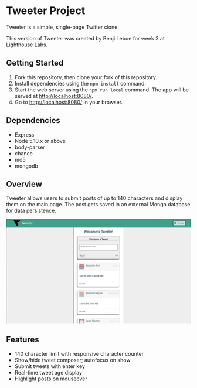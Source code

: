 # Tweeter Project

Tweeter is a simple, single-page Twitter clone.

This version of Tweeter was created by Benji Leboe for week 3 at Lighthouse Labs. 

## Getting Started

1. Fork this repository, then clone your fork of this repository.
2. Install dependencies using the `npm install` command.
3. Start the web server using the `npm run local` command. The app will be served at <http://localhost:8080/>.
4. Go to <http://localhost:8080/> in your browser.

## Dependencies

- Express
- Node 5.10.x or above
- body-parser
- chance
- md5
- mongodb

## Overview

Tweeter allows users to submit posts of up to 140 characters and display them on the main page. The post gets saved in an external Mongo database for data persistence.

![tweeter-main](./public/images/tweeter-main.png)

## Features

- 140 character limit with responsive character counter
- Show/hide tweet composer; autofocus on show
- Submit tweets with enter key
- Real-time tweet age display
- Highlight posts on mouseover